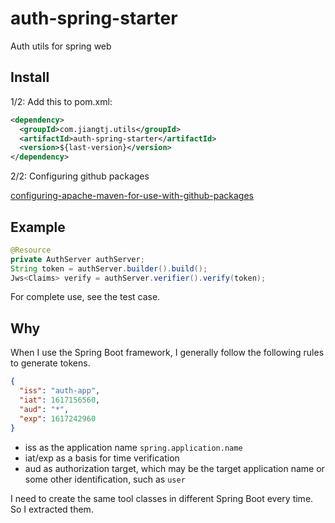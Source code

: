 # auth-spring-starter
Auth utils for spring web

## Install

1/2: Add this to pom.xml:

```xml
<dependency>
  <groupId>com.jiangtj.utils</groupId>
  <artifactId>auth-spring-starter</artifactId>
  <version>${last-version}</version>
</dependency>
```

2/2: Configuring github packages

[configuring-apache-maven-for-use-with-github-packages](https://docs.github.com/en/packages/guides/configuring-apache-maven-for-use-with-github-packages)

## Example

```java
@Resource
private AuthServer authServer;
String token = authServer.builder().build();
Jws<Claims> verify = authServer.verifier().verify(token);
```

For complete use, see the test case.

## Why

When I use the Spring Boot framework, I generally follow the following rules to generate tokens.

```json
{
  "iss": "auth-app",
  "iat": 1617156560,
  "aud": "*",
  "exp": 1617242960
}
```

- iss as the application name `spring.application.name`
- iat/exp as a basis for time verification
- aud as authorization target, which may be the target application name or some other identification, such as `user`

I need to create the same tool classes in different Spring Boot every time. So I extracted them.
